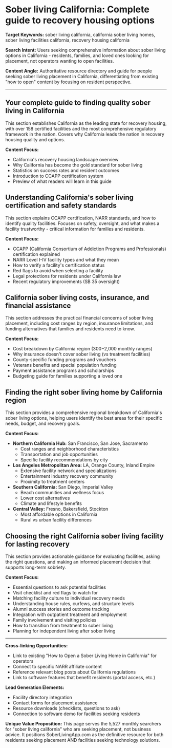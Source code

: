 # Sober living California: Complete guide to recovery housing options

**Target Keywords:** sober living california, california sober living homes, sober living facilities california, recovery housing california

**Search Intent:** Users seeking comprehensive information about sober living options in California - residents, families, and loved ones looking for placement, not operators wanting to open facilities.

**Content Angle:** Authoritative resource directory and guide for people seeking sober living placement in California, differentiating from existing "how to open" content by focusing on resident perspective.

---

## Your complete guide to finding quality sober living in California

This section establishes California as the leading state for recovery housing, with over 158 certified facilities and the most comprehensive regulatory framework in the nation. Covers why California leads the nation in recovery housing quality and options.

**Content Focus:**
- California's recovery housing landscape overview
- Why California has become the gold standard for sober living
- Statistics on success rates and resident outcomes
- Introduction to CCAPP certification system
- Preview of what readers will learn in this guide

## Understanding California's sober living certification and safety standards

This section explains CCAPP certification, NARR standards, and how to identify quality facilities. Focuses on safety, oversight, and what makes a facility trustworthy - critical information for families and residents.

**Content Focus:**
- CCAPP (California Consortium of Addiction Programs and Professionals) certification explained
- NARR Level I-IV facility types and what they mean
- How to verify a facility's certification status
- Red flags to avoid when selecting a facility
- Legal protections for residents under California law
- Recent regulatory improvements (SB 35 oversight)

## California sober living costs, insurance, and financial assistance

This section addresses the practical financial concerns of sober living placement, including cost ranges by region, insurance limitations, and funding alternatives that families and residents need to know.

**Content Focus:**
- Cost breakdown by California region ($300-$2,000 monthly ranges)
- Why insurance doesn't cover sober living (vs treatment facilities)
- County-specific funding programs and vouchers
- Veterans benefits and special population funding
- Payment assistance programs and scholarships
- Budgeting guide for families supporting a loved one

## Finding the right sober living home by California region

This section provides a comprehensive regional breakdown of California's sober living options, helping users identify the best areas for their specific needs, budget, and recovery goals.

**Content Focus:**
- **Northern California Hub:** San Francisco, San Jose, Sacramento
  - Cost ranges and neighborhood characteristics
  - Transportation and job opportunities
  - Specific facility recommendations by city
- **Los Angeles Metropolitan Area:** LA, Orange County, Inland Empire
  - Extensive facility network and specializations
  - Entertainment industry recovery community
  - Proximity to treatment centers
- **Southern California:** San Diego, Imperial Valley
  - Beach communities and wellness focus
  - Lower cost alternatives
  - Climate and lifestyle benefits
- **Central Valley:** Fresno, Bakersfield, Stockton
  - Most affordable options in California
  - Rural vs urban facility differences

## Choosing the right California sober living facility for lasting recovery

This section provides actionable guidance for evaluating facilities, asking the right questions, and making an informed placement decision that supports long-term sobriety.

**Content Focus:**
- Essential questions to ask potential facilities
- Visit checklist and red flags to watch for
- Matching facility culture to individual recovery needs
- Understanding house rules, curfews, and structure levels
- Alumni success stories and outcome tracking
- Integration with outpatient treatment and employment
- Family involvement and visiting policies
- How to transition from treatment to sober living
- Planning for independent living after sober living

---

**Cross-linking Opportunities:**
- Link to existing "How to Open a Sober Living Home in California" for operators
- Connect to specific NARR affiliate content
- Reference relevant blog posts about California regulations
- Link to software features that benefit residents (portal access, etc.)

**Lead Generation Elements:**
- Facility directory integration
- Contact forms for placement assistance
- Resource downloads (checklists, questions to ask)
- Connection to software demo for facilities seeking residents

**Unique Value Proposition:**
This page serves the 5,527 monthly searchers for "sober living california" who are seeking placement, not business advice. It positions SoberLivingApp.com as the definitive resource for both residents seeking placement AND facilities seeking technology solutions.